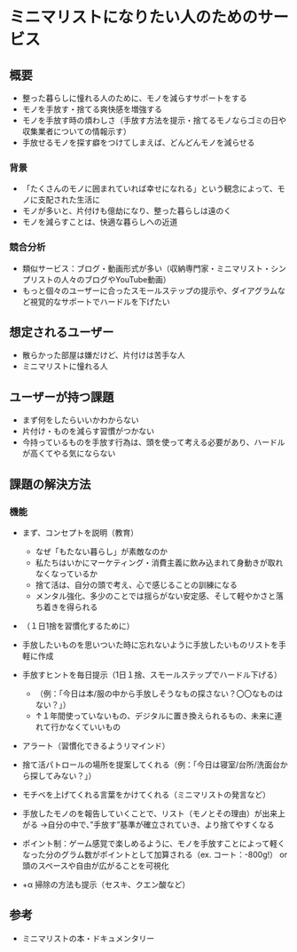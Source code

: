 # ミニマリストになりたい人のためのサービス

## 概要
- 整った暮らしに憧れる人のために、モノを減らすサポートをする
- モノを手放す・捨てる爽快感を増強する
- モノを手放す時の煩わしさ（手放す方法を提示・捨てるモノならゴミの日や収集業者についての情報示す）
- 手放せるモノを探す癖をつけてしまえば、どんどんモノを減らせる

### 背景
- 「たくさんのモノに囲まれていれば幸せになれる」という観念によって、モノに支配された生活に
- モノが多いと、片付けも億劫になり、整った暮らしは遠のく
- モノを減らすことは、快適な暮らしへの近道

### 競合分析
- 類似サービス：ブログ・動画形式が多い（収納専門家・ミニマリスト・シンプリストの人々のブログやYouTube動画）
- もっと個々のユーザーに合ったスモールステップの提示や、ダイアグラムなど視覚的なサポートでハードルを下げたい

## 想定されるユーザー
- 散らかった部屋は嫌だけど、片付けは苦手な人
- ミニマリストに憧れる人

## ユーザーが持つ課題
- まず何をしたらいいかわからない
- 片付け・ものを減らす習慣がつかない
- 今持っているものを手放す行為は、頭を使って考える必要があり、ハードルが高くてやる気にならない

## 課題の解決方法

### 機能
- まず、コンセプトを説明（教育）
  - なぜ「もたない暮らし」が素敵なのか
  - 私たちはいかにマーケティング・消費主義に飲み込まれて身動きが取れなくなっているか
  - 捨て活は、自分の頭で考え、心で感じることの訓練になる
  - メンタル強化、多少のことでは揺らがない安定感、そして軽やかさと落ち着きを得られる

- （１日1捨を習慣化するために）
- 手放したいものを思いついた時に忘れないように手放したいものリストを手軽に作成
- 手放すヒントを毎日提示（1日１捨、スモールステップでハードル下げる） 
  - （例：「今日は本/服の中から手放しそうなもの探さない？〇〇なものはない？」）  
  - ↑１年間使っていないもの、デジタルに置き換えられるもの、未来に連れて行かなくていいもの

- アラート（習慣化できるようリマインド）

- 捨て活パトロールの場所を提案してくれる（例：「今日は寝室/台所/洗面台から探してみない？」）

- モチベを上げてくれる言葉をかけてくれる（ミニマリストの発言など）

- 手放したモノのを報告していくことで、リスト（モノとその理由）が出来上がる
	→自分の中で、”手放す”基準が確立されていき、より捨てやすくなる

- ポイント制：ゲーム感覚で楽しめるように、モノを手放すことによって軽くなった分のグラム数がポイントとして加算される（ex. コート：-800g!） or 頭のスペースや自由が広がることを可視化

- +α 掃除の方法も提示（セスキ、クエン酸など）

## 参考
- ミニマリストの本・ドキュメンタリー



